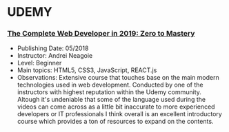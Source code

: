 # UDEMY

### [The Complete Web Developer in 2019: Zero to Mastery](https://www.udemy.com/the-complete-web-developer-zero-to-mastery/)

+ Publishing Date: 05/2018
+ Instructor: Andrei Neagoie
+ Level: Beginner
+ Main topics: HTML5, CSS3, JavaScript, REACT.js
+ Observations: Extensive course that touches base on the main modern technologies used in web development. Conducted by one of the instructors with highest reputation within the Udemy community. Altough it's undeniable that some of the language used during the videos can come across as a little bit inaccurate to more experienced developers or IT professionals I think overall is an excellent introductory course which provides a ton of resources to expand on the contents.
